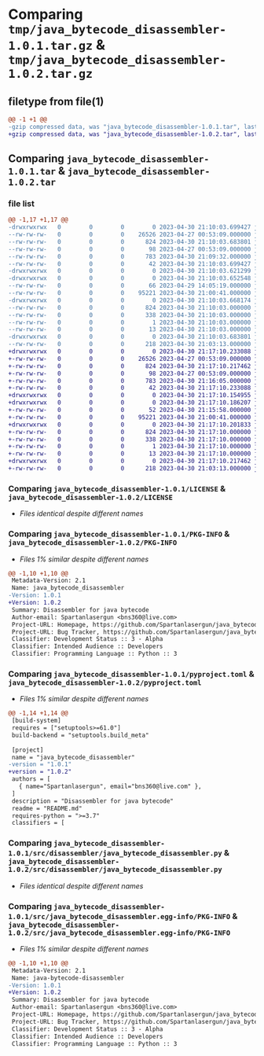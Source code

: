 # Comparing `tmp/java_bytecode_disassembler-1.0.1.tar.gz` & `tmp/java_bytecode_disassembler-1.0.2.tar.gz`

## filetype from file(1)

```diff
@@ -1 +1 @@
-gzip compressed data, was "java_bytecode_disassembler-1.0.1.tar", last modified: Sun Apr 30 21:10:03 2023, max compression
+gzip compressed data, was "java_bytecode_disassembler-1.0.2.tar", last modified: Sun Apr 30 21:17:10 2023, max compression
```

## Comparing `java_bytecode_disassembler-1.0.1.tar` & `java_bytecode_disassembler-1.0.2.tar`

### file list

```diff
@@ -1,17 +1,17 @@
-drwxrwxrwx   0        0        0        0 2023-04-30 21:10:03.699427 java_bytecode_disassembler-1.0.1/
--rw-rw-rw-   0        0        0    26526 2023-04-27 00:53:09.000000 java_bytecode_disassembler-1.0.1/LICENSE
--rw-rw-rw-   0        0        0      824 2023-04-30 21:10:03.683801 java_bytecode_disassembler-1.0.1/PKG-INFO
--rw-rw-rw-   0        0        0       98 2023-04-27 00:53:09.000000 java_bytecode_disassembler-1.0.1/README.md
--rw-rw-rw-   0        0        0      783 2023-04-30 21:09:32.000000 java_bytecode_disassembler-1.0.1/pyproject.toml
--rw-rw-rw-   0        0        0       42 2023-04-30 21:10:03.699427 java_bytecode_disassembler-1.0.1/setup.cfg
-drwxrwxrwx   0        0        0        0 2023-04-30 21:10:03.621299 java_bytecode_disassembler-1.0.1/src/
-drwxrwxrwx   0        0        0        0 2023-04-30 21:10:03.652548 java_bytecode_disassembler-1.0.1/src/disassembler/
--rw-rw-rw-   0        0        0       66 2023-04-29 14:05:19.000000 java_bytecode_disassembler-1.0.1/src/disassembler/__init__.py
--rw-rw-rw-   0        0        0    95221 2023-04-30 21:00:41.000000 java_bytecode_disassembler-1.0.1/src/disassembler/java_bytecode_disassembler.py
-drwxrwxrwx   0        0        0        0 2023-04-30 21:10:03.668174 java_bytecode_disassembler-1.0.1/src/java_bytecode_disassembler.egg-info/
--rw-rw-rw-   0        0        0      824 2023-04-30 21:10:03.000000 java_bytecode_disassembler-1.0.1/src/java_bytecode_disassembler.egg-info/PKG-INFO
--rw-rw-rw-   0        0        0      338 2023-04-30 21:10:03.000000 java_bytecode_disassembler-1.0.1/src/java_bytecode_disassembler.egg-info/SOURCES.txt
--rw-rw-rw-   0        0        0        1 2023-04-30 21:10:03.000000 java_bytecode_disassembler-1.0.1/src/java_bytecode_disassembler.egg-info/dependency_links.txt
--rw-rw-rw-   0        0        0       13 2023-04-30 21:10:03.000000 java_bytecode_disassembler-1.0.1/src/java_bytecode_disassembler.egg-info/top_level.txt
-drwxrwxrwx   0        0        0        0 2023-04-30 21:10:03.683801 java_bytecode_disassembler-1.0.1/tests/
--rw-rw-rw-   0        0        0      218 2023-04-30 21:03:13.000000 java_bytecode_disassembler-1.0.1/tests/test.py
+drwxrwxrwx   0        0        0        0 2023-04-30 21:17:10.233088 java_bytecode_disassembler-1.0.2/
+-rw-rw-rw-   0        0        0    26526 2023-04-27 00:53:09.000000 java_bytecode_disassembler-1.0.2/LICENSE
+-rw-rw-rw-   0        0        0      824 2023-04-30 21:17:10.217462 java_bytecode_disassembler-1.0.2/PKG-INFO
+-rw-rw-rw-   0        0        0       98 2023-04-27 00:53:09.000000 java_bytecode_disassembler-1.0.2/README.md
+-rw-rw-rw-   0        0        0      783 2023-04-30 21:16:05.000000 java_bytecode_disassembler-1.0.2/pyproject.toml
+-rw-rw-rw-   0        0        0       42 2023-04-30 21:17:10.233088 java_bytecode_disassembler-1.0.2/setup.cfg
+drwxrwxrwx   0        0        0        0 2023-04-30 21:17:10.154955 java_bytecode_disassembler-1.0.2/src/
+drwxrwxrwx   0        0        0        0 2023-04-30 21:17:10.186207 java_bytecode_disassembler-1.0.2/src/disassembler/
+-rw-rw-rw-   0        0        0       52 2023-04-30 21:15:58.000000 java_bytecode_disassembler-1.0.2/src/disassembler/__init__.py
+-rw-rw-rw-   0        0        0    95221 2023-04-30 21:00:41.000000 java_bytecode_disassembler-1.0.2/src/disassembler/java_bytecode_disassembler.py
+drwxrwxrwx   0        0        0        0 2023-04-30 21:17:10.201833 java_bytecode_disassembler-1.0.2/src/java_bytecode_disassembler.egg-info/
+-rw-rw-rw-   0        0        0      824 2023-04-30 21:17:10.000000 java_bytecode_disassembler-1.0.2/src/java_bytecode_disassembler.egg-info/PKG-INFO
+-rw-rw-rw-   0        0        0      338 2023-04-30 21:17:10.000000 java_bytecode_disassembler-1.0.2/src/java_bytecode_disassembler.egg-info/SOURCES.txt
+-rw-rw-rw-   0        0        0        1 2023-04-30 21:17:10.000000 java_bytecode_disassembler-1.0.2/src/java_bytecode_disassembler.egg-info/dependency_links.txt
+-rw-rw-rw-   0        0        0       13 2023-04-30 21:17:10.000000 java_bytecode_disassembler-1.0.2/src/java_bytecode_disassembler.egg-info/top_level.txt
+drwxrwxrwx   0        0        0        0 2023-04-30 21:17:10.217462 java_bytecode_disassembler-1.0.2/tests/
+-rw-rw-rw-   0        0        0      218 2023-04-30 21:03:13.000000 java_bytecode_disassembler-1.0.2/tests/test.py
```

### Comparing `java_bytecode_disassembler-1.0.1/LICENSE` & `java_bytecode_disassembler-1.0.2/LICENSE`

 * *Files identical despite different names*

### Comparing `java_bytecode_disassembler-1.0.1/PKG-INFO` & `java_bytecode_disassembler-1.0.2/PKG-INFO`

 * *Files 1% similar despite different names*

```diff
@@ -1,10 +1,10 @@
 Metadata-Version: 2.1
 Name: java_bytecode_disassembler
-Version: 1.0.1
+Version: 1.0.2
 Summary: Disassembler for java bytecode
 Author-email: Spartanlasergun <bns360@live.com>
 Project-URL: Homepage, https://github.com/Spartanlasergun/java_bytecode_disassembler
 Project-URL: Bug Tracker, https://github.com/Spartanlasergun/java_bytecode_disassembler/issues
 Classifier: Development Status :: 3 - Alpha
 Classifier: Intended Audience :: Developers
 Classifier: Programming Language :: Python :: 3
```

### Comparing `java_bytecode_disassembler-1.0.1/pyproject.toml` & `java_bytecode_disassembler-1.0.2/pyproject.toml`

 * *Files 1% similar despite different names*

```diff
@@ -1,14 +1,14 @@
 [build-system]
 requires = ["setuptools>=61.0"]
 build-backend = "setuptools.build_meta"
 
 [project]
 name = "java_bytecode_disassembler"
-version = "1.0.1"
+version = "1.0.2"
 authors = [
   { name="Spartanlasergun", email="bns360@live.com" },
 ]
 description = "Disassembler for java bytecode"
 readme = "README.md"
 requires-python = ">=3.7"
 classifiers = [
```

### Comparing `java_bytecode_disassembler-1.0.1/src/disassembler/java_bytecode_disassembler.py` & `java_bytecode_disassembler-1.0.2/src/disassembler/java_bytecode_disassembler.py`

 * *Files identical despite different names*

### Comparing `java_bytecode_disassembler-1.0.1/src/java_bytecode_disassembler.egg-info/PKG-INFO` & `java_bytecode_disassembler-1.0.2/src/java_bytecode_disassembler.egg-info/PKG-INFO`

 * *Files 1% similar despite different names*

```diff
@@ -1,10 +1,10 @@
 Metadata-Version: 2.1
 Name: java-bytecode-disassembler
-Version: 1.0.1
+Version: 1.0.2
 Summary: Disassembler for java bytecode
 Author-email: Spartanlasergun <bns360@live.com>
 Project-URL: Homepage, https://github.com/Spartanlasergun/java_bytecode_disassembler
 Project-URL: Bug Tracker, https://github.com/Spartanlasergun/java_bytecode_disassembler/issues
 Classifier: Development Status :: 3 - Alpha
 Classifier: Intended Audience :: Developers
 Classifier: Programming Language :: Python :: 3
```

